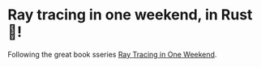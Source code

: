 # Ray tracing in one weekend, in Rust 🦀!

Following the great book sseries [Ray Tracing in One Weekend](https://raytracing.github.io/).
